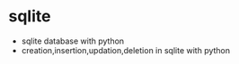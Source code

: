 # sqlite
- sqlite database with python
- creation,insertion,updation,deletion in sqlite with python

